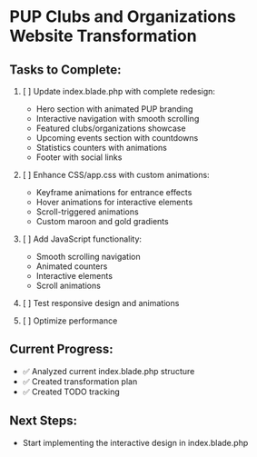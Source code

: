 # PUP Clubs and Organizations Website Transformation

## Tasks to Complete:

1. [ ] Update index.blade.php with complete redesign:
   - Hero section with animated PUP branding
   - Interactive navigation with smooth scrolling
   - Featured clubs/organizations showcase
   - Upcoming events section with countdowns
   - Statistics counters with animations
   - Footer with social links

2. [ ] Enhance CSS/app.css with custom animations:
   - Keyframe animations for entrance effects
   - Hover animations for interactive elements
   - Scroll-triggered animations
   - Custom maroon and gold gradients

3. [ ] Add JavaScript functionality:
   - Smooth scrolling navigation
   - Animated counters
   - Interactive elements
   - Scroll animations

4. [ ] Test responsive design and animations
5. [ ] Optimize performance

## Current Progress:
- ✅ Analyzed current index.blade.php structure
- ✅ Created transformation plan
- ✅ Created TODO tracking

## Next Steps:
- Start implementing the interactive design in index.blade.php
